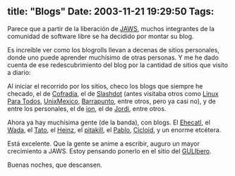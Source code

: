title: "Blogs"
Date: 2003-11-21 19:29:50
Tags: 
---
<p>Parece que a partir de la liberación de <a href="http://web.archive.org/web/20031125134728/http://jaws-project.sf.net/">JAWS</a>, muchos integrantes de la comunidad de software libre se ha decidido por montar su blog.</p>

<p>Es increíble ver como los blogrolls llevan a decenas de sitios personales, donde uno puede aprender muchísimo de otras personas. Y me he dado cuenta de ese redescubrimiento del blog por la cantidad de sitios que visito a diario:</p>

<p>Al iniciar el recorrido por los sitios, checo los blogs que siempre he checado, el de <a href="http://web.archive.org/web/20031125134728/http://cofradia.org/">Cofradía</a>, el de <a href="http://web.archive.org/web/20031125134728/http://slashdot.org/">Slashdot</a> (antes visitaba otros como <a href="http://web.archive.org/web/20031125134728/http://linuxparatodos.net/">Linux Para Todos</a>, <a href="http://web.archive.org/web/20031125134728/http://unixmexico.org/">UnixMexico</a>, <a href="http://web.archive.org/web/20031125134728/http://www.barrapunto.com/">Barrapunto</a>, entre otros, pero ya casi no), y de entre los personales, el de <a href="http://web.archive.org/web/20031125134728/http://ion.gluch.org.mx/">ion</a>, el de <a href="http://web.archive.org/web/20031125134728/http://primates.ximian.com/%7Emiguel/activity-log.php%3EMiguel%20de%20Icaza%3C/a%3E,%20el%20de%20%3Ca%20href=">Jordi</a>, entre otros.</p>

<p>Ahora ya hay muchísima gente (de la banda), con blogs. El <a href="http://web.archive.org/web/20031125134728/http://ehecatl.psychoaktive.ws/">Ehecatl</a>, el <a href="http://web.archive.org/web/20031125134728/http://wada.mig-29.net/">Wada</a>, el <a href="http://web.archive.org/web/20031125134728/http://blog.tacvbo.net/">Tato</a>, el <a href="http://web.archive.org/web/20031125134728/http://heinz.tacvbo.net/">Heinz</a>, el <a href="http://web.archive.org/web/20031125134728/http://polo.lavozdelsillon.net/">pitakill</a>, el <a href="http://web.archive.org/web/20031125134728/http://pablo.com.mx/">Pablo</a>, <a href="http://web.archive.org/web/20031125134728/http://cicloid.psychoaktive.ws/">Cicloid</a>, y un enorme etcétera.</p>

<p>Está excelente. Que la gente se anime a escribir, auguro un mayor crecimiento a JAWS. Estoy pensando ponerlo en el sitio del <a href="http://web.archive.org/web/20031125134728/http://www.iec.uia.mx/damog">GULIbero</a>.</p>

<p>Buenas noches, que descansen.</p>
